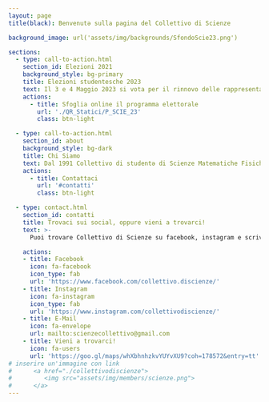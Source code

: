 ```yaml
---
layout: page
title(black): Benvenutə sulla pagina del Collettivo di Scienze

background_image: url('assets/img/backgrounds/SfondoScie23.png')

sections:
  - type: call-to-action.html
    section_id: Elezioni 2021
    background_style: bg-primary
    title: Elezioni studentesche 2023
    text: Il 3 e 4 Maggio 2023 si vota per il rinnovo delle rappresentanza studentesche. Come Collettivo di Scienze presenteremo delle liste in Scuola di Scienze ed in quasi tutti i Corsi di Laurea di questa. L’elezioni sono un’importante occasione per far sentire la nostra voce, soprattutto oggi che abbiamo vissuto più che mai il disinteresse dalle istituzioni universitarieverso la nostra condizione.
    actions:
      - title: Sfoglia online il programma elettorale
        url: './QR_Statici/P_SCIE_23'
        class: btn-light

  - type: call-to-action.html
    section_id: about
    background_style: bg-dark
    title: Chi Siamo
    text: Dal 1991 Collettivo di studentə di Scienze Matematiche Fisiche e Naturali dell'università di Firenze. Il Collettivo di Scienze significa innanzitutto un gruppo di pari, universitarə e allo stesso tempo cittadinə, che hanno deciso di riunirsi riconoscendosi in valori condivisi e con l'interesse di confrontarsi e formarsi assieme nel proprio contesto culturale e politico. Fra i nostri valori fondamentali ci sono antifascismo, laicità, equità sociale, giustizia climatica. -Controguida 2020
    actions:
      - title: Contattaci
        url: '#contatti'
        class: btn-light

  - type: contact.html
    section_id: contatti
    title: Trovaci sui social, oppure vieni a trovarci!
    text: >-
      Puoi trovare Collettivo di Scienze su facebook, instagram e scriverci per email, oppure tutti i martedì alle 17:30 in riunione online (scrivici per sapere come collegarti!). Appena sarà possibile torneremo al circolo ARCI in Via delle Porte Nuove e gradualmente nei nostri spazi universitari!

    actions:
    - title: Facebook
      icon: fa-facebook
      icon_type: fab
      url: 'https://www.facebook.com/collettivo.discienze/'
    - title: Instagram
      icon: fa-instagram
      icon_type: fab
      url: 'https://www.instagram.com/collettivodiscienze/'
    - title: E-Mail
      icon: fa-envelope
      url: mailto:scienzecollettivo@gmail.com
    - title: Vieni a trovarci!
      icon: fa-users
      url: 'https://goo.gl/maps/whXbhnhzkvYUYvXU9?coh=178572&entry=tt'
# inserire un'immagine con link
#      <a href="./collettivodiscienze">
#         <img src="assets/img/members/scienze.png">
#      </a>
---
```

